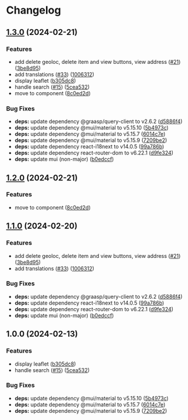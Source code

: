 # Changelog

## [1.3.0](https://github.com/graasp/graasp-map/compare/v1.2.0...v1.3.0) (2024-02-21)


### Features

* add delete geoloc, delete item and view buttons, view address ([#21](https://github.com/graasp/graasp-map/issues/21)) ([3be8d95](https://github.com/graasp/graasp-map/commit/3be8d957e84e81e21de5f613d8e0b81147198f93))
* add translations ([#33](https://github.com/graasp/graasp-map/issues/33)) ([1006312](https://github.com/graasp/graasp-map/commit/100631287c6c39e3a61894c6af6faa904f8ee745))
* display leaflet ([b305dc8](https://github.com/graasp/graasp-map/commit/b305dc846b1fb8f3096b6e8a5c67fdead69353ef))
* handle search ([#15](https://github.com/graasp/graasp-map/issues/15)) ([5cea532](https://github.com/graasp/graasp-map/commit/5cea532b066d0a0717479a9429737cf1c86bf0fb))
* move to component ([8c0ed2d](https://github.com/graasp/graasp-map/commit/8c0ed2df32dba45c4a60b4e8f4d704913e6cb8a0))


### Bug Fixes

* **deps:** update dependency @graasp/query-client to v2.6.2 ([d5886f4](https://github.com/graasp/graasp-map/commit/d5886f4c7e07166f3def3e666bbb8a772812e3d3))
* **deps:** update dependency @mui/material to v5.15.10 ([5b4973c](https://github.com/graasp/graasp-map/commit/5b4973c5a6b97a9f6564dd26aa107e915011aabb))
* **deps:** update dependency @mui/material to v5.15.7 ([6014c7e](https://github.com/graasp/graasp-map/commit/6014c7e1dcb66628f6b3db5b093dd20303424211))
* **deps:** update dependency @mui/material to v5.15.9 ([7209be2](https://github.com/graasp/graasp-map/commit/7209be2f4ca2cc4739a5e47d3e2be59b7af614b7))
* **deps:** update dependency react-i18next to v14.0.5 ([99a786b](https://github.com/graasp/graasp-map/commit/99a786bdf3701c59f4782f50db2bd2f7dfb49f31))
* **deps:** update dependency react-router-dom to v6.22.1 ([d9fe324](https://github.com/graasp/graasp-map/commit/d9fe324f3d7f56a19bb0188b1d3963244d6e906d))
* **deps:** update mui (non-major) ([b0edccf](https://github.com/graasp/graasp-map/commit/b0edccfff672f9fb8bbe3854476184a2f1f07404))

## [1.2.0](https://github.com/graasp/graasp-map/compare/v1.1.0...v1.2.0) (2024-02-21)


### Features

* move to component ([8c0ed2d](https://github.com/graasp/graasp-map/commit/8c0ed2df32dba45c4a60b4e8f4d704913e6cb8a0))

## [1.1.0](https://github.com/graasp/graasp-map/compare/v1.0.0...v1.1.0) (2024-02-20)


### Features

* add delete geoloc, delete item and view buttons, view address ([#21](https://github.com/graasp/graasp-map/issues/21)) ([3be8d95](https://github.com/graasp/graasp-map/commit/3be8d957e84e81e21de5f613d8e0b81147198f93))
* add translations ([#33](https://github.com/graasp/graasp-map/issues/33)) ([1006312](https://github.com/graasp/graasp-map/commit/100631287c6c39e3a61894c6af6faa904f8ee745))


### Bug Fixes

* **deps:** update dependency @graasp/query-client to v2.6.2 ([d5886f4](https://github.com/graasp/graasp-map/commit/d5886f4c7e07166f3def3e666bbb8a772812e3d3))
* **deps:** update dependency react-i18next to v14.0.5 ([99a786b](https://github.com/graasp/graasp-map/commit/99a786bdf3701c59f4782f50db2bd2f7dfb49f31))
* **deps:** update dependency react-router-dom to v6.22.1 ([d9fe324](https://github.com/graasp/graasp-map/commit/d9fe324f3d7f56a19bb0188b1d3963244d6e906d))
* **deps:** update mui (non-major) ([b0edccf](https://github.com/graasp/graasp-map/commit/b0edccfff672f9fb8bbe3854476184a2f1f07404))

## 1.0.0 (2024-02-13)


### Features

* display leaflet ([b305dc8](https://github.com/graasp/graasp-map/commit/b305dc846b1fb8f3096b6e8a5c67fdead69353ef))
* handle search ([#15](https://github.com/graasp/graasp-map/issues/15)) ([5cea532](https://github.com/graasp/graasp-map/commit/5cea532b066d0a0717479a9429737cf1c86bf0fb))


### Bug Fixes

* **deps:** update dependency @mui/material to v5.15.10 ([5b4973c](https://github.com/graasp/graasp-map/commit/5b4973c5a6b97a9f6564dd26aa107e915011aabb))
* **deps:** update dependency @mui/material to v5.15.7 ([6014c7e](https://github.com/graasp/graasp-map/commit/6014c7e1dcb66628f6b3db5b093dd20303424211))
* **deps:** update dependency @mui/material to v5.15.9 ([7209be2](https://github.com/graasp/graasp-map/commit/7209be2f4ca2cc4739a5e47d3e2be59b7af614b7))
